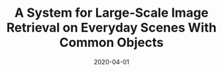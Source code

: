 ---
title: "A System for Large-Scale Image Retrieval on Everyday Scenes With Common Objects"
collection: publications
permalink: /publication/2020-QIK
date: 2020-04-01
paperurl: 'https://drive.google.com/file/d/1hcqZRtRFHK2eC39D8p2j-pCbl2CgVsvl/view'
github: 'https://github.com/MU-Data-Science/QIK.git'
citation: '<b>Arun Zachariah</b>, Mohamed Gharibi, Praveen Rao - &quot;QIK: A System for Large-Scale Image Retrieval on Everyday Scenes With Common Objects.&quot; <i>Annual ACM International Conference on Multimedia Retrieval (ICMR 2020)</i>, Dublin, Ireland.'
---